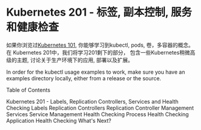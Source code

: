 # **Kubernetes 201 - 标签, 副本控制, 服务和健康检查**

如果你浏览过[Kubernetes 101](http://kubernetes.io/v1.0/docs/user-guide/walkthrough/README.html), 你能够学习到kubectl, pods, 卷，多容器的概念。在 Kubernetes 201中，我们将学习201剩下的部分， 包含一些Kubernetes稍微高级的主题, 讨论关于生产环境下的应用, 部署以及扩展。

In order for the kubectl usage examples to work, make sure you have an examples directory locally, either from a release or the source.

Table of Contents

Kubernetes 201 - Labels, Replication Controllers, Services and Health Checking
Labels
Replication Controllers
Replication Controller Management
Services
Service Management
Health Checking
Process Health Checking
Application Health Checking
What's Next?